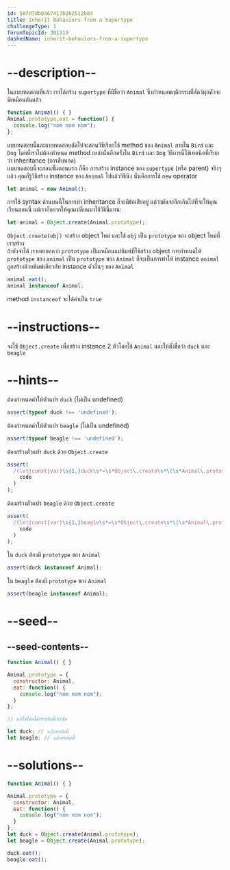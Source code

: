 ```yaml
---
id: 587d7db0367417b2b2512b84
title: Inherit Behaviors from a Supertype
challengeType: 1
forumTopicId: 301319
dashedName: inherit-behaviors-from-a-supertype
---
```


# --description--

ในแบบทดสอบที่แล้ว เราได้สร้าง `supertype` ที่มีชื่อว่า `Animal` ซึ่งกำหนดพฤติกรรมที่สัตว์ทุกตัวจะมีเหมือนกันแล้ว

```js
function Animal() { }
Animal.prototype.eat = function() {
  console.log("nom nom nom");
};
```

แบบทดสอบนี้และแบบทดสอบถัดไปจะสอนวิธีเรียกใช้ method ของ `Animal` ภายใน `Bird` และ `Dog` โดยที่เราไม่ต้องกำหนด method เหล่านั้นอีกครั้งใน `Bird` และ `Dog` วิธีการนี้ใช้เทคนิคที่เรียกว่า inheritance (การสืบทอด)  
แบบทดสอบนี้จะสอนขั้นตอนแรก ก็คือ การสร้าง instance ของ `supertype` (หรือ parent) จริงๆ แล้ว คุณก็รู้วิธีสร้าง instance ของ `Animal` ไปแล้ววิธีนึง นั่นคือการใช้ `new` operator

```js
let animal = new Animal();
```

การใช้ syntax ด้านบนนี้ในการทำ inheritance ก็จะมีข้อเสียอยู่ แต่ว่ามันจะลึกเกินไปที่จะให้คุณเรียนตอนนี้ แต่เราก็อยากให้คุณเปลี่ยนมาใช้วิธีนี้แทน:

```js
let animal = Object.create(Animal.prototype);
```

`Object.create(obj)` จะสร้าง object ใหม่ และใช้ `obj` เป็น `prototype` ของ object ใหม่ที่เราสร้าง  
ถ้ายังจำได้ เราเคยบอกว่า `prototype` เป็นเหมือนแม่พิมพ์ที่ใช้สร้าง object การกำหนดให้ `prototype` ของ `animal` เป็น `prototype` ของ `Animal` ก็จะเป็นการทำให้ instance `animal` ถูกสร้างด้วยพิมพ์เดียวกับ instance คัวอื่นๆ ของ `Animal`

```js
animal.eat();
animal instanceof Animal;
```

method `instanceof` จะได้ค่าเป็น `true`

# --instructions--

จงใช้ `Object.create` เพื่อสร้าง instance 2 ตัวโดยใช้ `Animal` และให้ตั้งชื่อว่า `duck` และ `beagle`

# --hints--

ต้องกำหนดค่าให้ตัวแปร `duck` (ไม่เป็น undefined)

```js
assert(typeof duck !== 'undefined');
```

ต้องกำหนดค่าให้ตัวแปร `beagle` (ไม่เป็น undefined)

```js
assert(typeof beagle !== 'undefined');
```

ต้องสร้างตัวแปร `duck` ด้วย `Object.create`

```js
assert(
  /(let|const|var)\s{1,}duck\s*=\s*Object\.create\s*\(\s*Animal\.prototype\s*\)\s*/.test(
    code
  )
);
```

ต้องสร้างตัวแปร `beagle` ด้วย `Object.create`

```js
assert(
  /(let|const|var)\s{1,}beagle\s*=\s*Object\.create\s*\(\s*Animal\.prototype\s*\)\s*/.test(
    code
  )
);
```

ใน `duck` ต้องมี `prototype` ของ `Animal`

```js
assert(duck instanceof Animal);
```

ใน `beagle` ต้องมี `prototype` ของ `Animal`

```js
assert(beagle instanceof Animal);
```

# --seed--

## --seed-contents--

```js
function Animal() { }

Animal.prototype = {
  constructor: Animal,
  eat: function() {
    console.log("nom nom nom");
  }
};

// แก้ไขโค้ดใต้บรรทัดนี้เท่านั้น

let duck; // แก้บรรทัดนี้
let beagle; // แก้บรรทัดนี้
```

# --solutions--

```js
function Animal() { }

Animal.prototype = {
  constructor: Animal,
  eat: function() {
    console.log("nom nom nom");
  }
};
let duck = Object.create(Animal.prototype);
let beagle = Object.create(Animal.prototype);

duck.eat();
beagle.eat();
```
